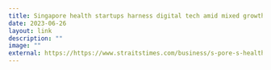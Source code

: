 ```yaml
---
title: Singapore health startups harness digital tech amid mixed growth post Covid 19
date: 2023-06-26
layout: link
description: ""
image: ""
external: https://https://www.straitstimes.com/business/s-pore-s-health-start-ups-harness-digital-tech-amid-mixed-growth-post-covid-19
---
```


